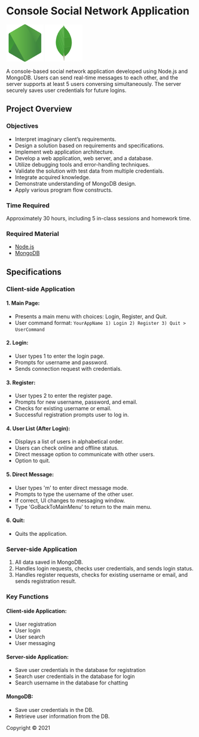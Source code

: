 # Console Social Network Application

<img src="https://raw.githubusercontent.com/devicons/devicon/master/icons/nodejs/nodejs-original.svg" alt="Node.js Logo" width="100" height="100"/> <img src="https://raw.githubusercontent.com/devicons/devicon/master/icons/mongodb/mongodb-original.svg" alt="MongoDB Logo" width="100" height="100"/>

A console-based social network application developed using Node.js and MongoDB. Users can send real-time messages to each other, and the server supports at least 5 users conversing simultaneously. The server securely saves user credentials for future logins.

## Project Overview

### Objectives

- Interpret imaginary client’s requirements.
- Design a solution based on requirements and specifications.
- Implement web application architecture.
- Develop a web application, web server, and a database.
- Utilize debugging tools and error-handling techniques.
- Validate the solution with test data from multiple credentials.
- Integrate acquired knowledge.
- Demonstrate understanding of MongoDB design.
- Apply various program flow constructs.

### Time Required

Approximately 30 hours, including 5 in-class sessions and homework time.

### Required Material

- [Node.js](https://nodejs.org/)
- [MongoDB](https://www.mongodb.com/try/download/community)

## Specifications

### Client-side Application

#### 1. Main Page:

- Presents a main menu with choices: Login, Register, and Quit.
- User command format: `YourAppName 1) Login 2) Register 3) Quit > UserCommand`

#### 2. Login:

- User types 1 to enter the login page.
- Prompts for username and password.
- Sends connection request with credentials.

#### 3. Register:

- User types 2 to enter the register page.
- Prompts for new username, password, and email.
- Checks for existing username or email.
- Successful registration prompts user to log in.

#### 4. User List (After Login):

- Displays a list of users in alphabetical order.
- Users can check online and offline status.
- Direct message option to communicate with other users.
- Option to quit.

#### 5. Direct Message:

- User types 'm' to enter direct message mode.
- Prompts to type the username of the other user.
- If correct, UI changes to messaging window.
- Type 'GoBackToMainMenu' to return to the main menu.

#### 6. Quit:

- Quits the application.

### Server-side Application

1. All data saved in MongoDB.
2. Handles login requests, checks user credentials, and sends login status.
3. Handles register requests, checks for existing username or email, and sends registration result.

### Key Functions

#### Client-side Application:

- User registration
- User login
- User search
- User messaging

#### Server-side Application:

- Save user credentials in the database for registration
- Search user credentials in the database for login
- Search username in the database for chatting

#### MongoDB:

- Save user credentials in the DB.
- Retrieve user information from the DB.

Copyright © 2021
